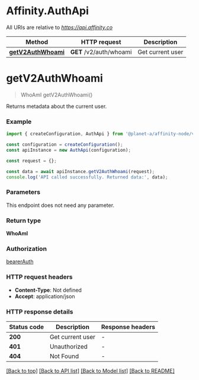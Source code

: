 # Affinity.AuthApi

All URIs are relative to *https://api.affinity.co*

Method | HTTP request | Description
------------- | ------------- | -------------
[**getV2AuthWhoami**](AuthApi.md#getV2AuthWhoami) | **GET** /v2/auth/whoami | Get current user


# **getV2AuthWhoami**
> WhoAmI getV2AuthWhoami()

Returns metadata about the current user.

### Example


```typescript
import { createConfiguration, AuthApi } from '@planet-a/affinity-node/v2';

const configuration = createConfiguration();
const apiInstance = new AuthApi(configuration);

const request = {};

const data = await apiInstance.getV2AuthWhoami(request);
console.log('API called successfully. Returned data:', data);
```


### Parameters
This endpoint does not need any parameter.


### Return type

**WhoAmI**

### Authorization

[bearerAuth](README.md#bearerAuth)

### HTTP request headers

 - **Content-Type**: Not defined
 - **Accept**: application/json


### HTTP response details
| Status code | Description | Response headers |
|-------------|-------------|------------------|
**200** | Get current user |  -  |
**401** | Unauthorized |  -  |
**404** | Not Found |  -  |

[[Back to top]](#) [[Back to API list]](README.md#documentation-for-api-endpoints) [[Back to Model list]](README.md#documentation-for-models) [[Back to README]](README.md)


